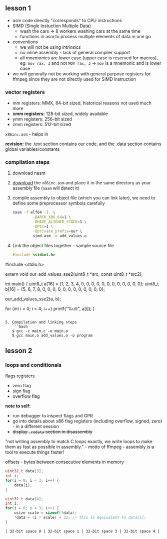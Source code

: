 ## lesson 1
- asm code directly "corresponds" to CPU instructions
- SIMD (Single Instuction Multiple Data)
	- wash the cars -> 8 workers washing cars at the same time
	- functions in asm to process multiple elements of data in one go
- conventions
	- we will not be using *intrinsics*
	- no inline assembly - lack of general compiler support
	- all *mnemonics* are lower case (upper case is reserved for macros), eg: `mov rax, 3`  and not `MOV rax, 3` -> `mov` is a mnemonic and is lower case
- we will generally not be working with general purpose registers for ffmpeg since they are not directly used for SIMD instruction

### vector registers

- mm registers: MMX, 64-bit sized, historical reasons not used much more
- **xmm registers:** 128-bit sized, widely available
- ymm registers: 256-bit sized
- zmm registers: 512-bit sized

`x86inc.asm` - helps in 

**revision:** the .text section contains our code, and the .data section contains global variables/constants

### compilation steps

1. download nasm
2. [download](https://raw.githubusercontent.com/FFmpeg/FFmpeg/master/libavutil/x86/x86inc.asm) the `x86inc.asm` and place it in the same directory as your assembly file (`nasm` will detect it)
3. compile assembly to object file (which you can link later), we need to define some preprocessor symbols carefully
   ```bash
   nasm -f elf64 -I. \
            -DARCH_X86_64=1 \
            -DHAVE_ALIGNED_STACK=1 \
            -DPIC=1 \
            -Dprivate_prefix=our \
            simd.asm -o add_values.o

	```

4. Link the object files together - sample source file
   ```c
   #include <stdint.h>
#include <stdio.h>

extern void our_add_values_sse2(uint8_t *src, const uint8_t *src2);

int main() {
  uint8_t a[16] = {1, 2, 3, 4, 0, 0, 0, 0, 0, 0, 0, 0, 0, 0, 0, 0};
  uint8_t b[16] = {5, 6, 7, 8, 0, 0, 0, 0, 0, 0, 0, 0, 0, 0, 0, 0};

  our_add_values_sse2(a, b);

  for (int i = 0; i < 4; i++)
    printf("%u\t", a[i]);
}
```

5. Compilation and linking steps
   ```bash
   $ gcc -c main.c -o main.o
   $ gcc main.o add_values.o -o program
```


## lesson 2
### loops and conditionals

flags registers
- zero flag
- sign flag
- overflow flag

**note to self:** 
- run debugger to inspect flags and GPR
- go into details about x86 flag registers (including overflow, signed, zero) - in a different session
- ~~display `.rodata` section in disassembly~~


"not writing assembly to match C loops exactly, we write loops to make them as fast as possible in assembly." - motto of ffmpeg - assembly is a tool to execute things faster!

offsets - bytes between consecutive elements in memory

```c
uint32_t data[3];
int i;
for(i = 0; i < 3; i++) {
    data[i];
}

uint32_t data[4];
int i;
for(i = 0; i < 3; i++) {
	usize scale = sizeof(*data);
    *data + (i * scale) + 32; // this is equivalent to data[i];
}
```

```
| 32-bit space 0 | 32-bit space 1 | 32-bit space 3 | 32-bit space 4 | 
```